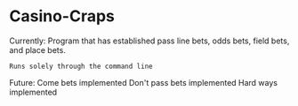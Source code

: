 # Casino-Craps

Currently:
  Program that has established pass line bets, odds bets, field bets, and place bets.
  
    Runs solely through the command line

Future:
  Come bets implemented
  Don't pass bets implemented
  Hard ways implemented
  

